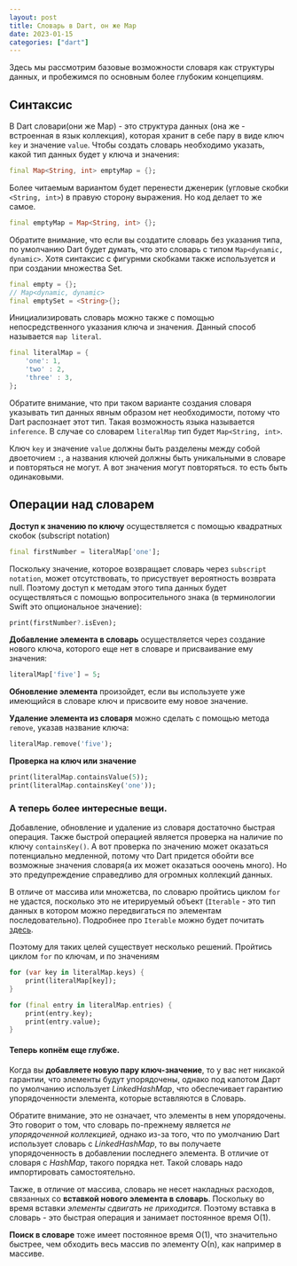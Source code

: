 ```yaml
---
layout: post
title: Словарь в Dart, он же Map
date: 2023-01-15
categories: ["dart"]
---
```


Здесь мы рассмотрим базовые возможности словаря как структуры данных, и пробежимся по основным более глубоким концепциям.

## Синтаксис

В Dart словари(они же Map) - это структура данных (она же - встроенная в язык коллекция), которая хранит в себе пару в виде ключ `key` и значение `value`. 
Чтобы создать словарь  необходимо указать, какой тип данных будет у ключа и значения:

```dart
final Map<String, int> emptyMap = {};
```

Более читаемым вариантом будет перенести дженерик (угловые скобки `<String, int>`) в правую сторону выражения. Но код делает то же самое.
```dart
final emptyMap = Map<String, int> {};
```

Обратите внимание, что если вы создатите словарь без указания типа, по умолчанию Dart будет думать, что это словарь с типом `Map<dynamic, dynamic>`. Хотя синтаксис с фигурнми скобками также используется и при создании множества Set.
```dart
final empty = {};
// Map<dynamic, dynamic>
final emptySet = <String>{};
```

Инициализировать словарь можно также с помощью непосредственного указания ключа и значения. Данный способ называется `map literal`.

```dart
final literalMap = {
	'one': 1,
	'two' : 2,
	'three' : 3,
};
```

Обратите внимание, что при таком варианте создания словаря указывать тип данных явным образом нет необходимости, потому что Dart распознает этот тип. Такая возможность языка называется `inference`.  В случае со словарем `literalMap` тип будет `Map<String, int>`.

Ключ `key` и значение `value` должны быть разделены между собой двоеточием `:`, а названия ключей должны быть уникальными в словаре и повторяться не могут. А вот значения могут повторяться. то есть быть одинаковыми.

## Операции над словарем

**Доступ к значению по ключу** осуществляется с помощью квадратных скобок (subscript notation)
```dart
final firstNumber = literalMap['one'];
```
Поскольку значение, которое возвращает словарь через `subscript notation`, может отсутствовать, то присуствует вероятность возврата null. Поэтому доступ к методам этого типа данных будет осуществляться с помощью вопросительного знака (в терминологии Swift это опциональное значение):
```dart
print(firstNumber?.isEven);
```
**Добавление элемента в словарь** осуществляется через создание нового ключа, которого еще нет в словаре и присваивание ему значения:
```dart
literalMap['five'] = 5;
```

**Обновление элемента** произойдет, если вы используете уже имеющийся в словаре ключ и присвоите ему новое значение.

**Удаление элемента из словаря** можно сделать с помощью метода `remove`, указав название ключа:
```dart
literalMap.remove('five');
```

**Проверка на ключ или значение**
```dart
print(literalMap.containsValue(5));
print(literalMap.containsKey('one'));
```

### А теперь более интересные вещи.

Добавление, обновление и удаление из словаря достаточно быстрая операция. Также быстрой операцией является проверка на наличие по ключу `containsKey()`. А вот проверка по значению может оказаться потенциально медленной, потому что Dart  придется обойти все возможные значения словаря(а их может оказаться ооочень много). Но это предупреждение справедливо для огромных коллекций данных.

В отличе от массива или множетсва, по словарю пройтись циклом `for` не удастся, посколько это не итерируемый объект (`Iterable` - это тип данных в котором можно передвигаться по элементам последовательно). Подробнее про `Iterable` можно будет почитать [здесь](./another-page.html).

Поэтому для таких целей существует несколько решений.
Пройтись циклом `for` по ключам, и по значениям
```dart
for (var key in literalMap.keys) {
	print(literalMap[key]);
}

for (final entry in literalMap.entries) {
	print(entry.key);
	print(entry.value);
}
```
#### Теперь копнём еще глубже.

Когда вы **добавляете новую пару ключ-значение**, то у вас нет никакой гарантии, что элементы будут упорядочены, однако под капотом Дарт по умолчанию использует _LinkedHashMap_, что обеспечивает гарантию упорядоченности элемента, которые вставляются в Словарь. 

Обратите внимание, это не означает, что элементы в нем упорядочены. Это говорит о том, что словарь по-прежнему является _не упорядоченной коллекцией_, однако из-за того, что по умолчанию Dart использует словарь с _LinkedHashMap_, то вы получаете упорядоченность в добавлении последнего элемента. 
В отличие от словаря с _HashMap_, такого порядка нет. Такой словарь надо импортировать самостоятельно. 

Также, в отличие от массива, словарь не несет накладных расходов, связанных со **вставкой нового элемента в словарь**. Поскольку во время вставки _элементы сдвигать не приходится_. Поэтому вставка в словарь - это быстрая операция и занимает постоянное время О(1).

**Поиск в словаре** тоже имеет постоянное время О(1), что значительно быстрее, чем обходить весь массив по элементу О(n), как например в массиве.
